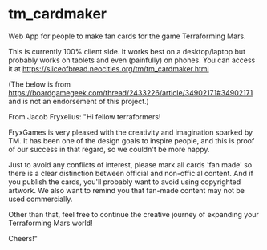 # tm_cardmaker

Web App for people to make fan cards for the game Terraforming Mars.

This is currently 100% client side. It works best on a desktop/laptop but probably works on tablets and even (painfully) on phones.
You can access it at https://sliceofbread.neocities.org/tm/tm_cardmaker.html

(The below is from https://boardgamegeek.com/thread/2433226/article/34902171#34902171 and is not an endorsement of this project.)

From Jacob Fryxelius:
"Hi fellow terraformers!

FryxGames is very pleased with the creativity and imagination sparked by TM. It has been one of the design goals to inspire people, and this is proof of our success in that regard, so we couldn't be more happy.

Just to avoid any conflicts of interest, please mark all cards 'fan made' so there is a clear distinction between official and non-official content. And if you publish the cards, you'll probably want to avoid using copyrighted artwork. We also want to remind you that fan-made content may not be used commercially.

Other than that, feel free to continue the creative journey of expanding your Terraforming Mars world!

Cheers!"

